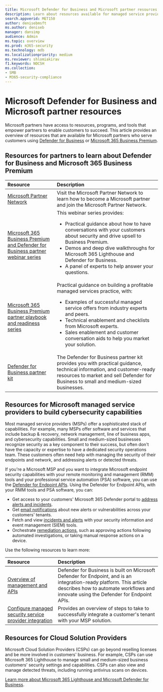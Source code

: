 ```yaml
---
title: Microsoft Defender for Business and Microsoft partner resources
description: Learn about resources available for managed service providers and Microsoft Defender for Business.
search.appverid: MET150
author: denisebmsft
ms.author: deniseb
manager: dansimp 
audience: Admin
ms.topic: overview
ms.prod: m365-security
ms.technology: mdb
ms.localizationpriority: medium
ms.reviewer: shlomiakirav
f1.keywords: NOCSH 
ms.collection: 
- SMB
- M365-security-compliance
---
```


# Microsoft Defender for Business and Microsoft partner resources

Microsoft partners have access to resources, programs, and tools that empower partners to enable customers to succeed. This article provides an overview of resources that are available for Microsoft partners who serve customers using [Defender for Business](mdb-overview.md) or [Microsoft 365 Business Premium](../../business-premium/index.md).

## Resources for partners to learn about Defender for Business and Microsoft 365 Business Premium

| Resource | Description |
|:---|:---|
| [Microsoft Partner Network](https://partner.microsoft.com) | Visit the Microsoft Partner Network to learn how to become a Microsoft partner and join the Microsoft Partner Network. |
| [Microsoft 365 Business Premium and Defender for Business partner webinar series](https://aka.ms/M365MDBseries) | This webinar series provides: <ul><li>Practical guidance about how to have conversations with your customers about security and drive upsell to Business Premium. </li><li>Demos and deep dive walkthroughs for Microsoft 365 Lighthouse and Defender for Business. </li><li>A panel of experts to help answer your questions.</li></ul>   |
| [Microsoft 365 Business Premium partner playbook and readiness series](https://aka.ms/M365BPPartnerPlaybook) |  Practical guidance on building a profitable managed services practice, with: <ul><li>Examples of successful managed service offers from industry experts and peers. </li><li>Technical enablement and checklists from Microsoft experts. </li><li>Sales enablement and customer conversation aids to help you market your solution. </li></ul> |
| [Defender for Business partner kit](https://aka.ms/MDBPartnerKit) | The Defender for Business partner kit provides you with practical guidance, technical information, and customer-ready resources to market and sell Defender for Business to small and medium-sized businesses.  |

## Resources for Microsoft managed service providers to build cybersecurity capabilities

Most managed service providers (MSPs) offer a sophisticated stack of capabilities. For example, many MSPs offer software and services that include backup & recovery, network management, line of business apps, and cybersecurity capabilities. Small and medium-sized businesses recognize security as a key component to their success, but often don't have the capacity or expertise to have a dedicated security operations team. These customers often need help with managing the security of their endpoints and network, and addressing alerts or detected threats.

If you're a Microsoft MSP and you want to integrate Microsoft endpoint security capabilities with your remote monitoring and management (RMM) tools and your professional service automation (PSA) software, you can use the [Defender for Endpoint APIs](../defender-endpoint/management-apis.md). Using the Defender for Endpoint APIs, with your RMM tools and PSA software, you can:

- Get access to your customers' Microsoft 365 Defender portal to [address alerts and incidents](mdb-respond-mitigate-threats.md).
- Get [email notifications](mdb-email-notifications.md) about new alerts or vulnerabilities across your customers' tenants.
- Fetch and view [incidents and alerts](mdb-view-manage-incidents.md) with your security information and event management (SIEM) tools.
- Orchestrate [remediation actions](mdb-review-remediation-actions.md), such as approving actions following automated investigations, or taking manual response actions on a device.

Use the following resources to learn more:

| Resource | Description |
|:---|:---|
| [Overview of management and APIs](../defender-endpoint/management-apis.md) | Defender for Business is built on Microsoft Defender for Endpoint, and is an integration-ready platform. This article describes how to automate workflows and innovate using the Defender for Endpoint APIs. |
| [Configure managed security service provider integration](../defender-endpoint/configure-mssp-support.md) | Provides an overview of steps to take to successfully integrate a customer's tenant with your MSP solution. |

## Resources for Cloud Solution Providers

Microsoft Cloud Solution Providers (CSPs) can go beyond reselling licenses and be more involved in customers' business. For example, CSPs can use Microsoft 365 Lighthouse to manage small and medium-sized business customers' security settings and capabilities. CSPs can also view and manage detected threats, including running antivirus scans on devices.

[Learn more about Microsoft 365 Lighthouse and Microsoft Defender for Business](mdb-lighthouse-integration.md).
